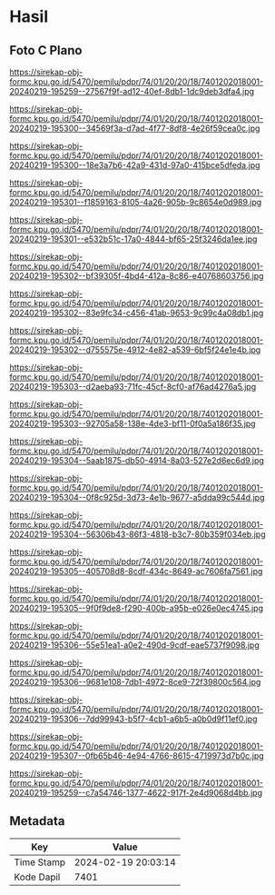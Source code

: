 # Hasil

## Foto C Plano

https://sirekap-obj-formc.kpu.go.id/5470/pemilu/pdpr/74/01/20/20/18/7401202018001-20240219-195259--27567f9f-ad12-40ef-8db1-1dc9deb3dfa4.jpg

https://sirekap-obj-formc.kpu.go.id/5470/pemilu/pdpr/74/01/20/20/18/7401202018001-20240219-195300--34569f3a-d7ad-4f77-8df8-4e26f59cea0c.jpg

https://sirekap-obj-formc.kpu.go.id/5470/pemilu/pdpr/74/01/20/20/18/7401202018001-20240219-195300--18e3a7b6-42a9-431d-97a0-415bce5dfeda.jpg

https://sirekap-obj-formc.kpu.go.id/5470/pemilu/pdpr/74/01/20/20/18/7401202018001-20240219-195301--f1859163-8105-4a26-905b-9c8654e0d989.jpg

https://sirekap-obj-formc.kpu.go.id/5470/pemilu/pdpr/74/01/20/20/18/7401202018001-20240219-195301--e532b51c-17a0-4844-bf65-25f3246da1ee.jpg

https://sirekap-obj-formc.kpu.go.id/5470/pemilu/pdpr/74/01/20/20/18/7401202018001-20240219-195302--bf39305f-4bd4-412a-8c86-e40768603756.jpg

https://sirekap-obj-formc.kpu.go.id/5470/pemilu/pdpr/74/01/20/20/18/7401202018001-20240219-195302--83e9fc34-c456-41ab-9653-9c99c4a08db1.jpg

https://sirekap-obj-formc.kpu.go.id/5470/pemilu/pdpr/74/01/20/20/18/7401202018001-20240219-195302--d755575e-4912-4e82-a539-6bf5f24e1e4b.jpg

https://sirekap-obj-formc.kpu.go.id/5470/pemilu/pdpr/74/01/20/20/18/7401202018001-20240219-195303--d2aeba93-71fc-45cf-8cf0-af76ad4276a5.jpg

https://sirekap-obj-formc.kpu.go.id/5470/pemilu/pdpr/74/01/20/20/18/7401202018001-20240219-195303--92705a58-138e-4de3-bf11-0f0a5a186f35.jpg

https://sirekap-obj-formc.kpu.go.id/5470/pemilu/pdpr/74/01/20/20/18/7401202018001-20240219-195304--5aab1875-db50-4914-8a03-527e2d6ec6d9.jpg

https://sirekap-obj-formc.kpu.go.id/5470/pemilu/pdpr/74/01/20/20/18/7401202018001-20240219-195304--0f8c925d-3d73-4e1b-9677-a5dda99c544d.jpg

https://sirekap-obj-formc.kpu.go.id/5470/pemilu/pdpr/74/01/20/20/18/7401202018001-20240219-195304--56306b43-86f3-4818-b3c7-80b359f034eb.jpg

https://sirekap-obj-formc.kpu.go.id/5470/pemilu/pdpr/74/01/20/20/18/7401202018001-20240219-195305--405708d8-8cdf-434c-8649-ac7606fa7561.jpg

https://sirekap-obj-formc.kpu.go.id/5470/pemilu/pdpr/74/01/20/20/18/7401202018001-20240219-195305--9f0f9de8-f290-400b-a95b-e026e0ec4745.jpg

https://sirekap-obj-formc.kpu.go.id/5470/pemilu/pdpr/74/01/20/20/18/7401202018001-20240219-195306--55e51ea1-a0e2-490d-9cdf-eae5737f9098.jpg

https://sirekap-obj-formc.kpu.go.id/5470/pemilu/pdpr/74/01/20/20/18/7401202018001-20240219-195306--9681e108-7db1-4972-8ce9-72f39800c564.jpg

https://sirekap-obj-formc.kpu.go.id/5470/pemilu/pdpr/74/01/20/20/18/7401202018001-20240219-195306--7dd99943-b5f7-4cb1-a6b5-a0b0d9f11ef0.jpg

https://sirekap-obj-formc.kpu.go.id/5470/pemilu/pdpr/74/01/20/20/18/7401202018001-20240219-195307--0fb65b46-4e94-4766-8615-4719973d7b0c.jpg

https://sirekap-obj-formc.kpu.go.id/5470/pemilu/pdpr/74/01/20/20/18/7401202018001-20240219-195259--c7a54746-1377-4622-917f-2e4d9068d4bb.jpg


## Metadata

| Key        | Value               |
| ---------- | ------------------- |
| Time Stamp | 2024-02-19 20:03:14 |
| Kode Dapil | 7401                |



